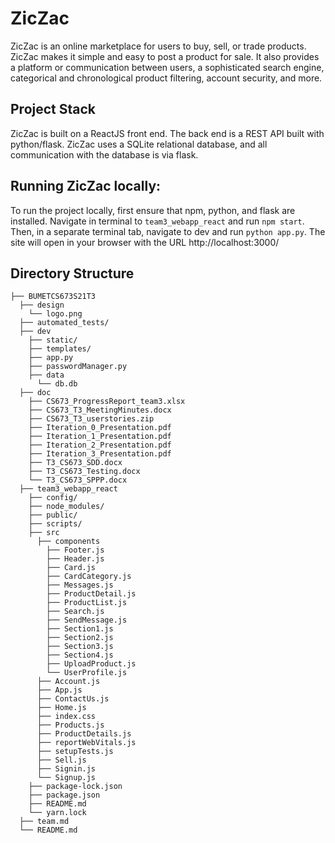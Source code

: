 # ZicZac
ZicZac is an online marketplace for users to buy, sell, or trade products. ZicZac makes it simple and easy to post a product for sale. It also provides a platform or communication between users, a sophisticated search engine, categorical and chronological product filtering, account security, and more.

## Project Stack
ZicZac is built on a ReactJS front end. The back end is a REST API built with python/flask. ZicZac uses a SQLite relational database, and all communication with the database is via flask.

## Running ZicZac locally:
To run the project locally, first ensure that npm, python, and flask are installed. Navigate in terminal to ```team3_webapp_react``` and run ```npm start```. Then, in a separate terminal tab, navigate to dev and run ```python app.py```. The site will open in your browser with the URL http://localhost:3000/

## Directory Structure
```
├── BUMETCS673S21T3
  ├── design
    └── logo.png
  ├── automated_tests/
  ├── dev
    ├── static/
    ├── templates/
    ├── app.py
    ├── passwordManager.py
    ├── data
      └── db.db
  ├── doc
    ├── CS673_ProgressReport_team3.xlsx
    ├── CS673_T3_MeetingMinutes.docx
    ├── CS673_T3_userstories.zip
    ├── Iteration_0_Presentation.pdf
    ├── Iteration_1_Presentation.pdf
    ├── Iteration_2_Presentation.pdf
    ├── Iteration_3_Presentation.pdf
    ├── T3_CS673_SDD.docx
    ├── T3_CS673_Testing.docx
    └── T3_CS673_SPPP.docx    
  ├── team3_webapp_react
    ├── config/
    ├── node_modules/
    ├── public/
    ├── scripts/
    ├── src
      ├── components
        ├── Footer.js
        ├── Header.js
        ├── Card.js
        ├── CardCategory.js
        ├── Messages.js
        ├── ProductDetail.js
        ├── ProductList.js
        ├── Search.js
        ├── SendMessage.js
        ├── Section1.js
        ├── Section2.js
        ├── Section3.js
        ├── Section4.js
        ├── UploadProduct.js
        └── UserProfile.js
      ├── Account.js
      ├── App.js
      ├── ContactUs.js
      ├── Home.js
      ├── index.css
      ├── Products.js
      ├── ProductDetails.js
      ├── reportWebVitals.js
      ├── setupTests.js
      ├── Sell.js
      ├── Signin.js
      └── Signup.js
    ├── package-lock.json
    ├── package.json
    ├── README.md
    └── yarn.lock
  ├── team.md
  └── README.md
  ```
